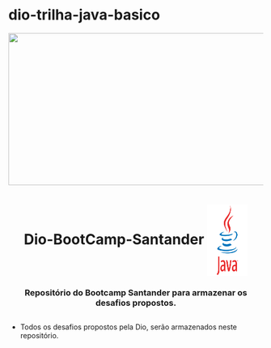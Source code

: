 # dio-trilha-java-basico


<div align="center">
<img src="https://veja.abril.com.br/wp-content/uploads/2016/05/giphy-3-original.gif?w=500&resize=1200,800" align="center" height="300" width="600" />
</div
  
##
# <div align="center">Dio-BootCamp-Santander <img align="center" alt="Edilberto-JAVA" height="140" width="80" src="https://raw.githubusercontent.com/devicons/devicon/master/icons/java/java-original-wordmark.svg"> </div>  
### <div align="center">Repositório do Bootcamp Santander para armazenar os desafios propostos. </div> 
##

- Todos os desafios propostos pela Dio, serão armazenados neste repositório.
  <p>
  <p>


